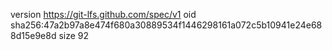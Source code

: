 version https://git-lfs.github.com/spec/v1
oid sha256:47a2b97a8e474f680a30889534f1446298161a072c5b10941e24e688d15e9e8d
size 92
